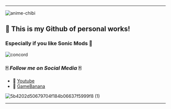---------------------------------------------------------------------------------------------------------------------------------------------
![anime-chibi](https://github.com/SonicSpace/SonicSpace/assets/88670125/58af4ae3-0452-414c-8eb2-efb54664810b)
## 🌆 This is my Github of personal works! 
### Especially if you like Sonic Mods 🌆

![concord](https://github.com/SonicSpace/SonicSpace/assets/88670125/49f3da4d-daaa-4bcf-b55b-ef84abcf1abe) 

### 🀄️ _Follow me on Social Media_ 🀄️
- 🔺 [Youtube](https://youtube.com/@CaioNatsune)
- 🍌 [GameBanana](https://gamebanana.com/members/1872963)

![5b4202d50679704f184b06637f5999f8 (1)](https://github.com/SonicSpace/SonicSpace/assets/88670125/ef3e7ed1-89c0-4cf2-a2f8-3a2cc82ba76a) 

---------------------------------------------------------------------------------------------------------------------------------------------


